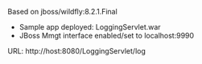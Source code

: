 Based on  jboss/wildfly:8.2.1.Final

* Sample app deployed: LoggingServlet.war
* JBoss Mmgt interface enabled/set to localhost:9990

URL: http://host:8080/LoggingServlet/log
